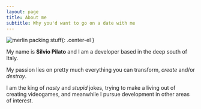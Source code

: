 ```yaml
---
layout: page
title: About me
subtitle: Why you'd want to go on a date with me
---
```


![merlin packing stuff](https://m.popkey.co/bbc33c/ZLK90.gif){: .center-el }

My name is **Silvio Pilato** and I am a developer based in the deep south of Italy.

My passion lies on pretty much everything you can transform, _create_ and/or _destroy_.

I am the king of _nasty_ and _stupid_ jokes, trying to make a living out of creating videogames, and meanwhile I pursue development in other areas of interest.



